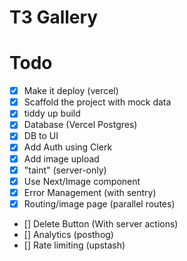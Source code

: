 # T3 Gallery

# Todo

- [x] Make it deploy (vercel)
- [x] Scaffold the project with mock data
- [x] tiddy up build
- [x] Database (Vercel Postgres)
- [x] DB to UI
- [x] Add Auth using Clerk
- [x] Add image upload
- [x] "taint" (server-only)
- [x] Use Next/Image component
- [x] Error Management (with sentry)
- [x] Routing/image page (parallel routes)
- [] Delete Button (With server actions)
- [] Analytics (posthog)
- [] Rate limiting (upstash)
